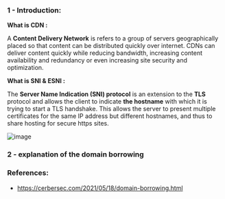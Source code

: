 ### 1 - Introduction:


**What is CDN :**

A **Content Delivery Network** is refers to a group of servers geographically placed so that content can be distributed quickly over internet.
CDNs can deliver content quickly while reducing bandwidth, increasing content availability and redundancy or even increasing site security and optimization.


**What is SNI & ESNI :**

The **Server Name Indication (SNI) protocol** is an extension to the **TLS** protocol and allows the client to indicate **the hostname** with which it is trying to start a TLS handshake. 
This allows the server to present multiple certificates for the same IP address but different hostnames, and thus to share hosting for secure https sites.

![image](https://user-images.githubusercontent.com/75935486/153714566-4832b466-3ba3-4e01-90c8-f702470a474c.png)



### 2 - explanation of the domain borrowing


### References:
- https://cerbersec.com/2021/05/18/domain-borrowing.html
